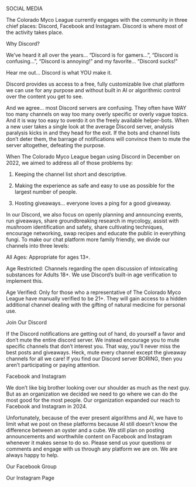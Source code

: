 SOCIAL MEDIA

The Colorado Myco League currently engages with the community in three chief places: Discord, Facebook and Instagram. Discord is where most of the activity takes place.

Why Discord?

We’ve heard it all over the years… “Discord is for gamers…”, “Discord is confusing…”, “Discord is annoying!” and my favorite… “Discord sucks!”

Hear me out… Discord is what YOU make it.

Discord provides us access to a free, fully customizable live chat platform we can use for any purpose and without built in AI or algorithmic control over the content you get to see.

And we agree… most Discord servers are confusing. They often have WAY too many channels on way too many overly specific or overly vague topics. And it is way too easy to overdo it on the freely available helper-bots. When a new user takes a single look at the average Discord server, analysis paralysis kicks in and they head for the exit. If the bots and channel lists don’t deter them, the barrage of notifications will convince them to mute the server altogether, defeating the purpose.

When The Colorado Myco League began using Discord in December on 2022, we aimed to address all of those problems by:

1) Keeping the channel list short and descriptive.

2) Making the experience as safe and easy to use as possible for the largest number of people.

3) Hosting giveaways… everyone loves a ping for a good giveaway.

In our Discord, we also focus on openly planning and announcing events, run giveaways, share groundbreaking research in mycology, assist with mushroom identification and safety, share cultivating techniques, encourage networking, swap recipes and educate the public in everything fungi. To make our chat platform more family friendly, we divide our channels into three levels:

All Ages: Appropriate for ages 13+.

Age Restricted: Channels regarding the open discussion of intoxicating substances for Adults 18+. We use Discord’s built-in age verification to implement this.

Age Verified: Only for those who a representative of The Colorado Myco League have manually verified to be 21+. They will gain access to a hidden additional channel dealing with the gifting of natural medicine for personal use.

Join Our Discord

If the Discord notifications are getting out of hand, do yourself a favor and don’t mute the entire discord server. We instead encourage you to mute specific channels that don’t interest you. That way, you’ll never miss the best posts and giveaways. Heck, mute every channel except the giveaway channels for all we care! If you find our Discord server BORING, then you aren’t participating or paying attention.

Facebook and Instagram

We don’t like big brother looking over our shoulder as much as the next guy. But as an organization we decided we need to go where we can do the most good for the most people. Our organization expanded our reach to Facebook and Instagram in 2024.

Unfortunately, because of the ever present algorithms and AI, we have to limit what we post on these platforms because AI still doesn’t know the difference between an oyster and a cube. We still plan on posting announcements and worthwhile content on Facebook and Instagram whenever it makes sense to do so. Please send us your questions or comments and engage with us through any platform we are on. We are always happy to help.

Our Facebook Group

Our Instagram Page